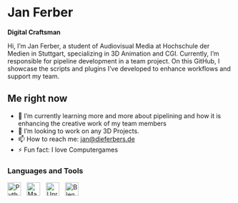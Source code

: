 # Jan Ferber

**Digital Craftsman**

Hi, I’m Jan Ferber, a student of Audiovisual Media at Hochschule der Medien in Stuttgart, specializing in 3D Animation and CGI. Currently, I’m responsible for pipeline development in a team project. On this GitHub, I showcase the scripts and plugins I’ve developed to enhance workflows and support my team.

## Me right now

- 🌱 I’m currently learning more and more about pipelining and  how it is enhancing the creative work of my team members
- 👯 I’m looking to work on any 3D Projects.
- 📫 How to reach me: jan@dieferbers.de
- ⚡ Fun fact: I love Computergames

### Languages and Tools
          
<img align="left" alt="Python" width="30px" style="padding-right:10px;" src="https://cdn.jsdelivr.net/gh/devicons/devicon/icons/python/python-plain.svg" />
<img align="left" alt="Maya" width="30px" style="padding-right:10px;" src="https://cdn.jsdelivr.net/gh/devicons/devicon@latest/icons/maya/maya-original.svg" />
<img align="left" alt="Unreal" width="30px" style="padding-right:10px;" src="https://cdn.jsdelivr.net/gh/devicons/devicon@latest/icons/unrealengine/unrealengine-original.svg" />
<img align="left" alt="Blender" width="30px" style="padding-right:10px;" src="https://cdn.jsdelivr.net/gh/devicons/devicon@latest/icons/blender/blender-original.svg" />



<br />
